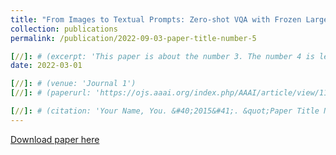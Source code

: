 ```yaml
---
title: "From Images to Textual Prompts: Zero-shot VQA with Frozen Large Language Models  (Under Review)"
collection: publications
permalink: /publication/2022-09-03-paper-title-number-5

[//]: # (excerpt: 'This paper is about the number 3. The number 4 is left for future work.')
date: 2022-03-01

[//]: # (venue: 'Journal 1')
[//]: # (paperurl: 'https://ojs.aaai.org/index.php/AAAI/article/view/11957')

[//]: # (citation: 'Your Name, You. &#40;2015&#41;. &quot;Paper Title Number 3.&quot; <i>Journal 1</i>. 1&#40;3&#41;.')
---
```


[//]: # (This paper is about the number 3. The number 4 is left for future work.)

[Download paper here](https://openreview.net/forum?id=Ck1UtnVukP8&referrer=%5BAuthor%20Console%5D(%2Fgroup%3Fid%3DICLR.cc%2F2023%2FConference%2FAuthors%23your-submissions))
